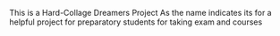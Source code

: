This is a Hard-Collage Dreamers Project 
As the name indicates its for a helpful project for preparatory students for taking exam and courses 
